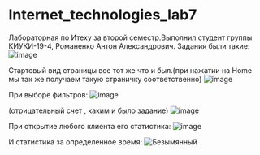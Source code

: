 # Internet_technologies_lab7
Лабораторная по Итеху за второй семестр.Выполнил студент группы КИУКИ-19-4, Романенко Антон Александрович.
Задания были такие:
![image](https://user-images.githubusercontent.com/92305754/172705107-e2ba4ff6-9afe-45fc-98fb-98029a002b42.png)

Стартовый вид страницы все тот же что и был.(при нажатии на Home мы так же получаем такую страничку соответственно)
![image](https://user-images.githubusercontent.com/92305754/172702413-92207b00-f917-446c-be4f-ced37cbabe4d.png)

При выборе фильтров:
![image](https://user-images.githubusercontent.com/92305754/172702671-c77815bd-85b1-4601-9984-0c0a28b77593.png)

(отрицательный счет , каким и было задание)
![image](https://user-images.githubusercontent.com/92305754/172704876-42d82dbb-6086-48f8-a7f3-676e836adc0a.png)

При открытие любого клиента его статистика:
![image](https://user-images.githubusercontent.com/92305754/172703052-5f6e42e7-d529-40d1-8500-e2936e665cf1.png)

И статистика за определенное время:
![Безымянный](https://user-images.githubusercontent.com/92305754/172704161-14df9287-c5c2-44bc-9041-9a108ac8689e.png)

